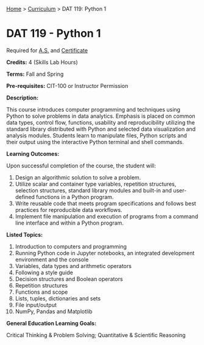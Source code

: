 [Home](../) > [Curriculum](index.html) > DAT 119: Python 1

# DAT 119 - Python 1

Required for [A.S.](as_curriculum.md) and [Certificate](cert_curriculum.md)

**Credits:** 4 (Skills Lab Hours)

**Terms:** Fall and Spring

**Pre-requisites:** CIT-100 or Instructor Permission

**Description:**

This course introduces computer programming and techniques using Python to solve problems in data analytics. Emphasis is placed on common data types, control flow, functions, usability and reproducibility utilizing the standard library distributed with Python and selected data visualization and analysis modules. Students learn to manipulate files, Python scripts and their output using the interactive Python terminal and shell commands.


**Learning Outcomes:**

Upon successful completion of the course, the student will:

1. Design an algorithmic solution to solve a problem.
2. Utilize scalar and container type variables, repetition structures, selection structures, standard library modules and built-in and user-defined functions in a Python program.
3. Write reusable code that meets program specifications and follows best practices for reproducible data workflows.
4. Implement file manipulation and execution of programs from a command line interface and within a Python program.


**Listed Topics:**

1. Introduction to computers and programming
2. Running Python code in Jupyter notebooks, an integrated development environment and the console
3. Variables, data types and arithmetic operators
4. Following a style guide
5. Decision structures and Boolean operators
6. Repetition structures
7. Functions and scope
8. Lists, tuples, dictionaries and sets
9. File input/output
10. NumPy, Pandas and Matplotlib


**General Education Learning Goals:**

Critical Thinking & Problem Solving; Quantitative & Scientific Reasoning